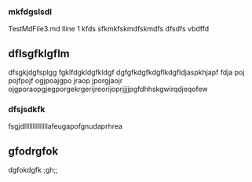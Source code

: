 ### mkfdgslsdl
TestMdFile3.md
lline 1 kfds
sfkmkfskmdfskmdfs
dfsdfs
vbdffd
## dflsgfklgflm
dfsgkjdgfsplgg
fgklfdgkldgfkldgf
dgfgfkdgfkdgflkdgfldjaspkhjapf fdja poj pojfpojf ogjpoajgpo jraop jporgjaojr ojgporaopgjegporgekrgerijreorijoprjjjjpgfdhhskgwirqdjeqofew

### dfsjsdkfk
fsgjdllllllllllllllafeugapofgnudaprhrea

## gfodrgfok
dgfokdgfk
;gh;;
